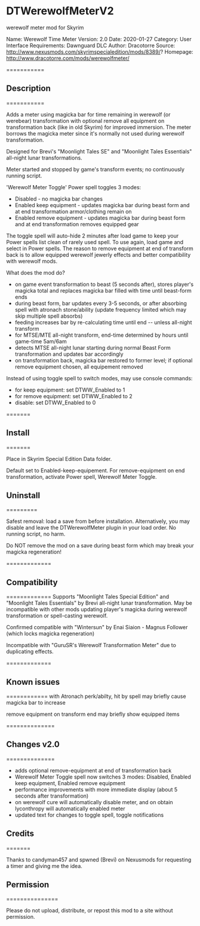 # DTWerewolfMeterV2
 werewolf meter mod for Skyrim
 
 
Name: Werewolf Time Meter
Version: 2.0
Date: 2020-01-27
Category: User Interface
Requirements: Dawnguard DLC
Author: Dracotorre
Source: http://www.nexusmods.com/skyrimspecialedition/mods/8389/?
Homepage: http://www.dracotorre.com/mods/werewolfmeter/

===========
## Description
===========

Adds a meter using magicka bar for time remaining in werewolf (or werebear) transformation with optional remove all equipment on transformation back (like in old Skyrim) for improved immersion. The meter borrows the magicka meter since it's normally not used during werewolf transformation.

Designed for Brevi's "Moonlight Tales SE" and "Moonlight Tales Essentials" all-night lunar transformations.

Meter started and stopped by game's transform events; no continuously running script.

'Werewolf Meter Toggle' Power spell toggles 3 modes: 

* Disabled			- no magicka bar changes
* Enabled keep equipment	- updates magicka bar during beast form and at end transformation armor/clothing remain on
* Enabled remove equipment 	- updates magicka bar during beast form and at end transformation removes equipped gear

The toggle spell will auto-hide 2 minutes after load game to keep your Power spells list clean of rarely used spell. To use again, load game and select in Power spells. The reason to remove equipment at end of transform back is to allow equipped werewolf jewerly effects and better compatibility with werewolf mods.


What does the mod do?

* on game event transformation to beast (5 seconds after), stores player's magicka total and replaces magicka bar filled with time until beast-form ends
* during beast form, bar updates every 3-5 seconds, or after absorbing spell with atronach stone/ability (update frequency limited which may skip multiple spell absorbs)
* feeding increases bar by re-calculating time until end -- unless all-night transform
* for MTSE/MTE all-night transform, end-time determined by hours until game-time 5am/6am
* detects MTSE all-night lunar starting during normal Beast Form transformation and updates bar accordingly
* on transformation back, magicka bar restored to former level; if optional remove equipment chosen, all equipement removed


Instead of using toggle spell to switch modes, may use console commands:

* for keep equipment: set DTWW_Enabled to 1
* for remove equipment: set DTWW_Enabled to 2
* disable: set DTWW_Enabled to 0


=======
## Install
=======

Place in Skyrim Special Edition Data folder.

Default set to Enabled-keep-equipement. For remove-equipment on end transformation, activate Power spell, Werewolf Meter Toggle.


## Uninstall
=========

Safest removal: load a save from before installation. Alternatively, you may disable and leave the DTWerewolfMeter plugin in your load order. No running script, no harm.

Do NOT remove the mod on a save during beast form which may break your magicka regeneration!


=============
## Compatibility
=============
Supports "Moonlight Tales Special Edition" and "Moonlight Tales Essentials" by Brevi all-night lunar transformation. May be incompatible with other mods updating player's magicka during werewolf transformation or spell-casting werewolf.

Confirmed compatible with "Wintersun" by Enai Siaion - Magnus Follower (which locks magicka regeneration)

Incompatible with "GuruSR's Werewolf Transformation Meter" due to duplicating effects.


=============
## Known issues
============
with Atronach perk/abilty, hit by spell may briefly cause magicka bar to increase

remove equipment on transform end may briefly show equipped items



==============
## Changes v2.0
==============
* adds optional remove-equipment at end of transformation back
* Werewolf Meter Toggle spell now switches 3 modes: Disabled, Enabled keep equipment, Enabled remove equipment
* performance improvements with more immediate display (about 5 seconds after transformation)
* on werewolf cure will automatically disable meter, and on obtain lyconthropy will automatically enabled meter
* updated text for changes to toggle spell, toggle notifications


## Credits
=======

Thanks to candyman457 and spwned (Brevi) on Nexusmods for requesting a timer and giving me the idea.


## Permission
===============

Please do not upload, distribute, or repost this mod to a site without permission.
